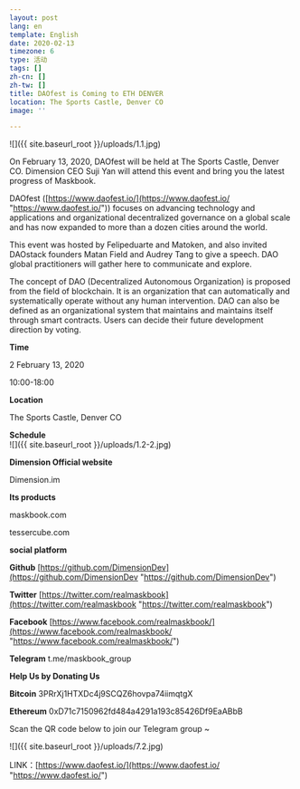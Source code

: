 ```yaml
---
layout: post
lang: en
template: English
date: 2020-02-13
timezone: 6
type: 活动
tags: []
zh-cn: []
zh-tw: []
title: DAOfest is Coming to ETH DENVER
location: The Sports Castle, Denver CO
image: ''

---
```

![]({{ site.baseurl_root }}/uploads/1.1.jpg)

On February 13, 2020, DAOfest will be held at The Sports Castle, Denver CO. Dimension CEO Suji Yan will attend this event and bring you the latest progress of Maskbook.

DAOfest ([https://www.daofest.io/](https://www.daofest.io/ "https://www.daofest.io/")) focuses on advancing technology and applications and organizational decentralized governance on a global scale and has now expanded to more than a dozen cities around the world.

This event was hosted by Felipeduarte and Matoken, and also invited DAOstack founders Matan Field and Audrey Tang to give a speech. DAO global practitioners will gather here to communicate and explore.

The concept of DAO (Decentralized Autonomous Organization) is proposed from the field of blockchain. It is an organization that can automatically and systematically operate without any human intervention. DAO can also be defined as an organizational system that maintains and maintains itself through smart contracts. Users can decide their future development direction by voting.

**Time**

2 February 13, 2020

10:00-18:00

**Location**

The Sports Castle, Denver CO

**Schedule**  
![]({{ site.baseurl_root }}/uploads/1.2-2.jpg)

**Dimension Official website**

Dimension.im

**Its products**

maskbook.com

tessercube.com

**social platform**

**Github** [https://github.com/DimensionDev](https://github.com/DimensionDev "https://github.com/DimensionDev")

**Twitter** [https://twitter.com/realmaskbook](https://twitter.com/realmaskbook "https://twitter.com/realmaskbook")

**Facebook** [https://www.facebook.com/realmaskbook/](https://www.facebook.com/realmaskbook/ "https://www.facebook.com/realmaskbook/")

**Telegram** t.me/maskbook_group

**Help Us by Donating Us**

**Bitcoin** 3PRrXj1HTXDc4j9SCQZ6hovpa74iimqtgX

**Ethereum** 0xD71c7150962fd484a4291a193c85426Df9EaABbB

Scan the QR code below to join our Telegram group \~

![]({{ site.baseurl_root }}/uploads/7.2.jpg)

LINK：[https://www.daofest.io/](https://www.daofest.io/ "https://www.daofest.io/")